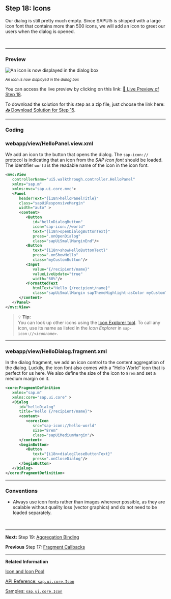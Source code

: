## Step 18: Icons

Our dialog is still pretty much empty. Since SAPUI5 is shipped with a large icon font that contains more than 500 icons, we will add an icon to greet our users when the dialog is opened.

&nbsp;

***

### Preview
  
![](https://sdk.openui5.org/docs/topics/loiofbc48e23cc7d45e393cc95bbbfc6e0a3_LowRes.png "An icon is now displayed in the dialog box")

<sup>*An icon is now displayed in the dialog box*</sup>

You can access the live preview by clicking on this link: [🔗 Live Preview of Step 18](https://sap-samples.github.io/ui5-typescript-walkthrough/step-18/index-cdn.html).

To download the solution for this step as a zip file, just choose the link here: [📥 Download Solution for Step 15](https://sap-samples.github.io/ui5-typescript-walkthrough/ui5-typescript-walkthrough-step-18.zip).

***

### Coding

### webapp/view/HelloPanel.view.xml

We add an icon to the button that opens the dialog. The `sap-icon://` protocol is indicating that an icon from the *SAP icon font* should be loaded. The identifier `world` is the readable name of the icon in the icon font.

```xml
<mvc:View
   controllerName="ui5.walkthrough.controller.HelloPanel"
   xmlns="sap.m"
   xmlns:mvc="sap.ui.core.mvc">
   <Panel
      headerText="{i18n>helloPanelTitle}"
      class="sapUiResponsiveMargin"
      width="auto" >
      <content>
         <Button
            id="helloDialogButton"
            icon="sap-icon://world"
            text="{i18n>openDialogButtonText}"
            press=".onOpenDialog"
            class="sapUiSmallMarginEnd"/>
         <Button
            text="{i18n>showHelloButtonText}"
            press=".onShowHello"
            class="myCustomButton"/>
         <Input
            value="{/recipient/name}"
            valueLiveUpdate="true"
            width="60%"/>
         <FormattedText
            htmlText="Hello {/recipient/name}"
            class="sapUiSmallMargin sapThemeHighlight-asColor myCustomText"/>
      </content>
   </Panel>
</mvc:View>
```

>💡 **Tip:** <br>
> You can look up other icons using the [Icon Explorer tool](https://sdk.openui5.org/test-resources/sap/m/demokit/iconExplorer/webapp/index.html).
> To call any icon, use its name as listed in the *Icon Explorer* in <code>sap-icon://<i>&lt;iconname&gt;</i></code>.

***

### webapp/view/HelloDialog.fragment.xml

In the dialog fragment, we add an icon control to the content aggregation of the dialog. Luckily, the icon font also comes with a “Hello World” icon that is perfect for us here. We also define the size of the icon to `8rem` and set a medium margin on it.

```xml
<core:FragmentDefinition
   xmlns="sap.m"
   xmlns:core="sap.ui.core" >
   <Dialog
      id="helloDialog"
      title="Hello {/recipient/name}">
      <content>
         <core:Icon
            src="sap-icon://hello-world"
            size="8rem"
            class="sapUiMediumMargin"/>
      </content>
      <beginButton>
         <Button
            text="{i18n>dialogCloseButtonText}"
            press=".onCloseDialog"/>
      </beginButton>
   </Dialog>
</core:FragmentDefinition>
```

***

### Conventions

-   Always use icon fonts rather than images wherever possible, as they are scalable without quality loss \(vector graphics\) and do not need to be loaded separately.

&nbsp;

***

**Next:** Step 19: [Aggregation Binding](../19/README.md "Now that we have established a good structure for our app, it's time to add some more functionality. We start exploring more features of data binding by adding some invoice data in JSON format that we display in a list below the panel.")

**Previous** Step 17: [Fragment Callbacks](../17/README.md "Now that we have integrated the dialog, it's time to add some user interaction. The user will definitely want to close the dialog again at some point, so we add a button to close the dialog and assign an event handler.")

***

**Related Information**

[Icon and Icon Pool](https://sdk.openui5.org/topic/21ea0ea94614480d9a910b2e93431291 "The sap-icon:// protocol supports the use of icons in your application based on the icon font concept, which uses an embedded font instead of a pixel image.")

[API Reference: `sap.ui.core.Icon`](https://sdk.openui5.org/#/api/sap.ui.core.Icon)

[Samples: `sap.ui.core.Icon` ](https://sdk.openui5.org/#/entity/sap.ui.core.Icon)

